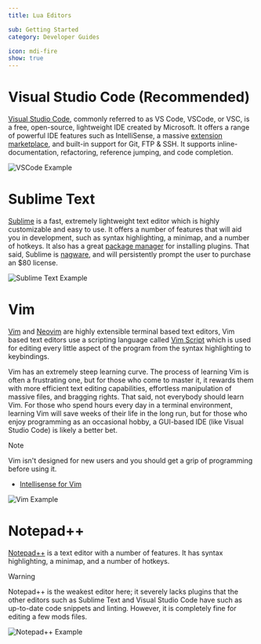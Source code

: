```yaml
---
title: Lua Editors

sub: Getting Started
category: Developer Guides

icon: mdi-fire
show: true
---
```

# Visual Studio Code (Recommended)

[Visual Studio Code](https://code.visualstudio.com/), commonly referred to as VS Code, VSCode, or VSC, is a free, open-source, lightweight IDE created by Microsoft. It offers a range of powerful IDE features such as IntelliSense, a massive [extension marketplace](https://marketplace.visualstudio.com/VSCode), and built-in support for Git, FTP & SSH. It supports inline-documentation, refactoring, reference jumping, and code completion.

![VSCode Example](/images/vscode.png)

# Sublime Text

[Sublime](https://sublimetext.com/) is a fast, extremely lightweight text editor which is highly customizable and easy to use. It offers a number of features that will aid you in development, such as syntax highlighting, a minimap, and a number of hotkeys. It also has a great [package manager](https://packagecontrol.io/) for installing plugins. That said, Sublime is [nagware](https://en.wikipedia.org/wiki/Shareware#Nagware), and will persistently prompt the user to purchase an $80 license.

![Sublime Text Example](/images/sublime.png)

# Vim
[Vim](https://www.vim.org/) and [Neovim](https://neovim.io/) are highly extensible terminal based text editors, Vim based text editors use a scripting language called [Vim Script](https://www.cs.auckland.ac.nz/references/gnu/vim/usr_41.html) which is used for editing every little aspect of the program from the syntax highlighting to keybindings.

Vim has an extremely steep learning curve. The process of learning Vim is often a frustrating one, but for those who come to master it, it rewards them with more efficient text editing capabilities, effortless manipulation of massive files, and bragging rights. That said, not everybody should learn Vim. For those who spend hours every day in a terminal environment, learning Vim will save weeks of their life in the long run, but for those who enjoy programming as an occasional hobby, a GUI-based IDE (like Visual Studio Code) is likely a better bet. 

> [!NOTE]  
> Vim isn't designed for new users and you should get a grip of programming before using it.

* [Intellisense for Vim](https://github.com/neoclide/coc.nvim)

![Vim Example](/images/vim.png)

# Notepad++ 

[Notepad++](https://notepad-plus-plus.org/) is a text editor with a number of features. It has syntax highlighting, a minimap, and a number of hotkeys.

> [!WARNING]  
> Notepad++ is the weakest editor here; it severely lacks plugins that the other editors such as Sublime Text and Visual Studio Code have such as up-to-date code snippets and linting. However, it is completely fine for editing a few mods files.

![Notepad++ Example](/images/notepad.webp)